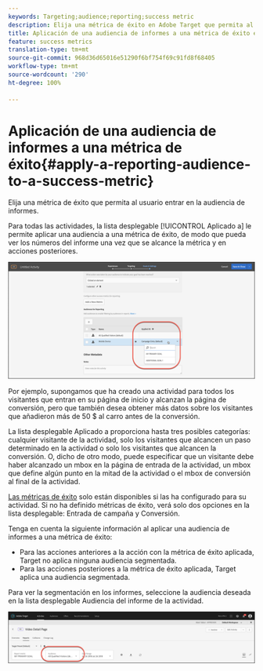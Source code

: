 ```yaml
---
keywords: Targeting;audience;reporting;success metric
description: Elija una métrica de éxito en Adobe Target que permita al usuario entrar en la audiencia de informes.
title: Aplicación de una audiencia de informes a una métrica de éxito en Adobe Target
feature: success metrics
translation-type: tm+mt
source-git-commit: 968d36d65016e51290f6bf754f69c91fd8f68405
workflow-type: tm+mt
source-wordcount: '290'
ht-degree: 100%

---
```



# Aplicación de una audiencia de informes a una métrica de éxito{#apply-a-reporting-audience-to-a-success-metric}

Elija una métrica de éxito que permita al usuario entrar en la audiencia de informes.

Para todas las actividades, la lista desplegable [!UICONTROL Aplicado a] le permite aplicar una audiencia a una métrica de éxito, de modo que pueda ver los números del informe una vez que se alcance la métrica y en acciones posteriores.

![](assets/success_metric.png)

Por ejemplo, supongamos que ha creado una actividad para todos los visitantes que entran en su página de inicio y alcanzan la página de conversión, pero que también desea obtener más datos sobre los visitantes que añadieron más de 50 $ al carro antes de la conversión.

La lista desplegable Aplicado a proporciona hasta tres posibles categorías: cualquier visitante de la actividad, solo los visitantes que alcancen un paso determinado en la actividad o solo los visitantes que alcancen la conversión. O, dicho de otro modo, puede especificar que un visitante debe haber alcanzado un mbox en la página de entrada de la actividad, un mbox que define algún punto en la mitad de la actividad o el mbox de conversión al final de la actividad.

[Las métricas de éxito](/help/c-activities/r-success-metrics/success-metrics.md#reference_D011575C85DA48E989A244593D9B9924) solo están disponibles si las ha configurado para su actividad. Si no ha definido métricas de éxito, verá solo dos opciones en la lista desplegable: Entrada de campaña y Conversión.

Tenga en cuenta la siguiente información al aplicar una audiencia de informes a una métrica de éxito:

* Para las acciones anteriores a la acción con la métrica de éxito aplicada, Target no aplica ninguna audiencia segmentada.
* Para las acciones posteriores a la métrica de éxito aplicada, Target aplica una audiencia segmentada.

Para ver la segmentación en los informes, seleccione la audiencia deseada en la lista desplegable Audiencia del informe de la actividad.

![](assets/reporting_audience_dropdown.png)

